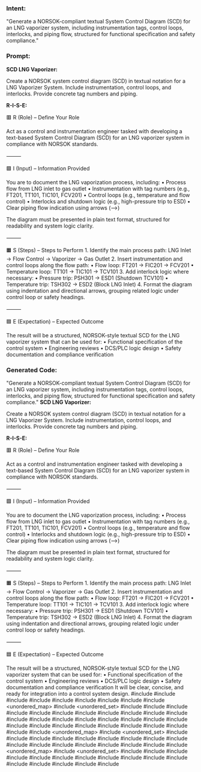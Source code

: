 ### Intent:
"Generate a NORSOK-compliant textual System Control Diagram (SCD) for an LNG vaporizer system, including instrumentation tags, control loops, interlocks, and piping flow, structured for functional specification and safety compliance."

### Prompt:
**SCD LNG Vaporizer:**

Create a NORSOK system control diagram (SCD) in textual notation for a LNG Vaporizer System. Include instrumentation, control loops, and interlocks. Provide concrete tag numbers and piping.

**R-I-S-E:**

🟥 R (Role) – Define Your Role

Act as a control and instrumentation engineer tasked with developing a text-based System Control Diagram (SCD) for an LNG vaporizer system in compliance with NORSOK standards.

⸻

🟩 I (Input) – Information Provided

You are to document the LNG vaporization process, including:
	•	Process flow from LNG inlet to gas outlet
	•	Instrumentation with tag numbers (e.g., FT201, TT101, TIC101, FCV201)
	•	Control loops (e.g., temperature and flow control)
	•	Interlocks and shutdown logic (e.g., high-pressure trip to ESD)
	•	Clear piping flow indication using arrows (-->)

The diagram must be presented in plain text format, structured for readability and system logic clarity.

⸻

🟧 S (Steps) – Steps to Perform
	1.	Identify the main process path:
LNG Inlet → Flow Control → Vaporizer → Gas Outlet
	2.	Insert instrumentation and control loops along the flow path:
	•	Flow loop: FT201 → FIC201 → FCV201
	•	Temperature loop: TT101 → TIC101 → TCV101
	3.	Add interlock logic where necessary:
	•	Pressure trip: PSH301 → ESD1 (Shutdown TCV101)
	•	Temperature trip: TSH302 → ESD2 (Block LNG Inlet)
	4.	Format the diagram using indentation and directional arrows, grouping related logic under control loop or safety headings.

⸻

🟦 E (Expectation) – Expected Outcome

The result will be a structured, NORSOK-style textual SCD for the LNG vaporizer system that can be used for:
	•	Functional specification of the control system
	•	Engineering reviews
	•	DCS/PLC logic design
	•	Safety documentation and compliance verification

### Generated Code:
"Generate a NORSOK-compliant textual System Control Diagram (SCD) for an LNG vaporizer system, including instrumentation tags, control loops, interlocks, and piping flow, structured for functional specification and safety compliance."
**SCD LNG Vaporizer:**

Create a NORSOK system control diagram (SCD) in textual notation for a LNG Vaporizer System. Include instrumentation, control loops, and interlocks. Provide concrete tag numbers and piping.

**R-I-S-E:**

🟥 R (Role) – Define Your Role

Act as a control and instrumentation engineer tasked with developing a text-based System Control Diagram (SCD) for an LNG vaporizer system in compliance with NORSOK standards.

⸻

🟩 I (Input) – Information Provided

You are to document the LNG vaporization process, including:
	•	Process flow from LNG inlet to gas outlet
	•	Instrumentation with tag numbers (e.g., FT201, TT101, TIC101, FCV201)
	•	Control loops (e.g., temperature and flow control)
	•	Interlocks and shutdown logic (e.g., high-pressure trip to ESD)
	•	Clear piping flow indication using arrows (-->)

The diagram must be presented in plain text format, structured for readability and system logic clarity.

⸻

🟧 S (Steps) – Steps to Perform
	1.	Identify the main process path:
LNG Inlet → Flow Control → Vaporizer → Gas Outlet
	2.	Insert instrumentation and control loops along the flow path:
	•	Flow loop: FT201 → FIC201 → FCV201
	•	Temperature loop: TT101 → TIC101 → TCV101
	3.	Add interlock logic where necessary:
	•	Pressure trip: PSH301 → ESD1 (Shutdown TCV101)
	•	Temperature trip: TSH302 → ESD2 (Block LNG Inlet)
	4.	Format the diagram using indentation and directional arrows, grouping related logic under control loop or safety headings.

⸻

🟦 E (Expectation) – Expected Outcome

The result will be a structured, NORSOK-style textual SCD for the LNG vaporizer system that can be used for:
	•	Functional specification of the control system
	•	Engineering reviews
	•	DCS/PLC logic design
	•	Safety documentation and compliance verification
It will be clear, concise, and ready for integration into a control system design.
#include <iostream>
#include <vector>
#include <string>
#include <cmath>
#include <cstdlib>
#include <ctime>
#include <map>
#include <set>
#include <unordered_map>
#include <unordered_set>
#include <algorithm>
#include <bitset>
#include <cassert>
#include <complex>
#include <deque>
#include <list>
#include <stack>
#include <queue>
#include <array>
#include <vector>
#include <string>
#include <cstring>
#include <cstdio>
#include <cmath>
#include <cstdlib>
#include <ctime>
#include <cctype>
#include <cassert>
#include <cstring>
#include <iostream>
#include <sstream>
#include <fstream>
#include <string>
#include <vector>
#include <queue>
#include <stack>
#include <map>
#include <set>
#include <unordered_map>
#include <unordered_set>
#include <algorithm>
#include <bitset>
#include <cmath>
#include <cstdio>
#include <cstdlib>
#include <ctime>
#include <cstring>
#include <iostream>
#include <sstream>
#include <fstream>
#include <string>
#include <vector>
#include <queue>
#include <stack>
#include <map>
#include <set>
#include <unordered_map>
#include <unordered_set>
#include <algorithm>
#include <bitset>
#include <cmath>
#include <cstdio>
#include <cstdlib>
#include <ctime>
#include <cstring>
#include <iostream>
#include <sstream>
#include <fstream>
#include <string>
#include <vector>
#include <queue>
#include <stack>
#include <map>
#include <set>
